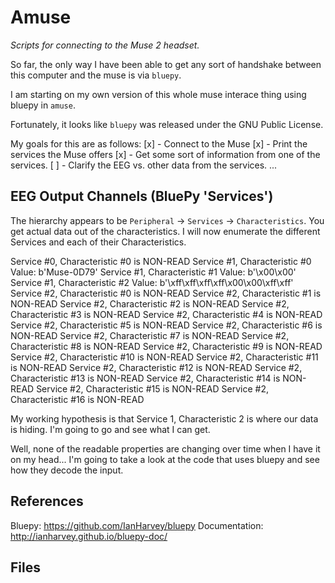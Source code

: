 # Amuse
*Scripts for connecting to the Muse 2 headset.*

So far, the only way I have been able to get any sort of handshake between this computer and the muse is via `bluepy`. 

I am starting on my own version of this whole muse interace thing using bluepy in `amuse`. 

Fortunately, it looks like `bluepy` was released under the GNU Public License.

My goals for this are as follows:
[x] - Connect to the Muse
[x] - Print the services the Muse offers
[x] - Get some sort of information from one of the services.
[ ] - Clarify the EEG vs. other data from the services.
... 

## EEG Output Channels (BluePy 'Services')
The hierarchy appears to be `Peripheral` -> `Services` -> `Characteristics`. You get actual data out of the characteristics. I will now enumerate the different Services and each of their Characteristics.

Service #0, Characteristic #0 is NON-READ
Service #1, Characteristic #0 Value: b'Muse-0D79'
Service #1, Characteristic #1 Value: b'\x00\x00'
Service #1, Characteristic #2 Value: b'\xff\xff\xff\xff\x00\x00\xff\xff'
Service #2, Characteristic #0 is NON-READ
Service #2, Characteristic #1 is NON-READ
Service #2, Characteristic #2 is NON-READ
Service #2, Characteristic #3 is NON-READ
Service #2, Characteristic #4 is NON-READ
Service #2, Characteristic #5 is NON-READ
Service #2, Characteristic #6 is NON-READ
Service #2, Characteristic #7 is NON-READ
Service #2, Characteristic #8 is NON-READ
Service #2, Characteristic #9 is NON-READ
Service #2, Characteristic #10 is NON-READ
Service #2, Characteristic #11 is NON-READ
Service #2, Characteristic #12 is NON-READ
Service #2, Characteristic #13 is NON-READ
Service #2, Characteristic #14 is NON-READ
Service #2, Characteristic #15 is NON-READ
Service #2, Characteristic #16 is NON-READ

My working hypothesis is that Service 1, Characteristic 2 is where our data is hiding. I'm going to go and see what I can get.

Well, none of the readable properties are changing over time when I have it on my head... I'm going to take a look at the code that uses bluepy and see how they decode the input.


## References
Bluepy: https://github.com/IanHarvey/bluepy
Documentation: http://ianharvey.github.io/bluepy-doc/ 

## Files
